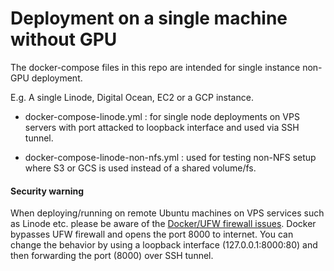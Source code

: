 # Deployment on a single machine without GPU

The docker-compose files in this repo are intended for single instance non-GPU deployment.

E.g. A single Linode, Digital Ocean, EC2 or a GCP instance.

- docker-compose-linode.yml : for single node deployments on VPS servers with port attacked to loopback interface and
                              used via SSH tunnel.
                              
- docker-compose-linode-non-nfs.yml : used for testing non-NFS setup where S3 or GCS is used instead of a shared volume/fs.

#### Security warning

When deploying/running on remote Ubuntu machines on VPS services such as Linode etc. please be aware of the
[Docker/UFW firewall issues](https://askubuntu.com/questions/652556/uncomplicated-firewall-ufw-is-not-blocking-anything-when-using-docker). Docker bypasses UFW firewall and opens the port 8000 to internet.
You can change the behavior by using a loopback interface (127.0.0.1:8000:80) and then forwarding the
port (8000) over SSH tunnel.